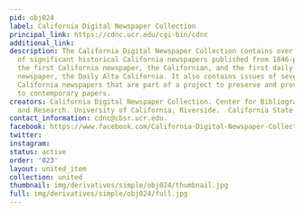 ```yaml
---
pid: obj024
label: California Digital Newspaper Collection
principal_link: https://cdnc.ucr.edu/cgi-bin/cdnc
additional_link: 
description: The California Digital Newspaper Collection contains over 1,500,000 pages
  of significant historical California newspapers published from 1846-present, including
  the first California newspaper, the Californian, and the first daily California
  newspaper, the Daily Alta California. It also contains issues of several current
  California newspapers that are part of a project to preserve and provide access
  to contemporary papers.
creators: California Digital Newspaper Collection. Center for Bibliographic Studies
  and Research. University of California, Riverside.  California State Library
contact_information: cdnc@cbsr.ucr.edu.
facebook: https://www.facebook.com/California-Digital-Newspaper-Collection-144681682251513/
twitter: 
instagram: 
status: active
order: '023'
layout: united_item
collection: united
thumbnail: img/derivatives/simple/obj024/thumbnail.jpg
full: img/derivatives/simple/obj024/full.jpg
---
```

